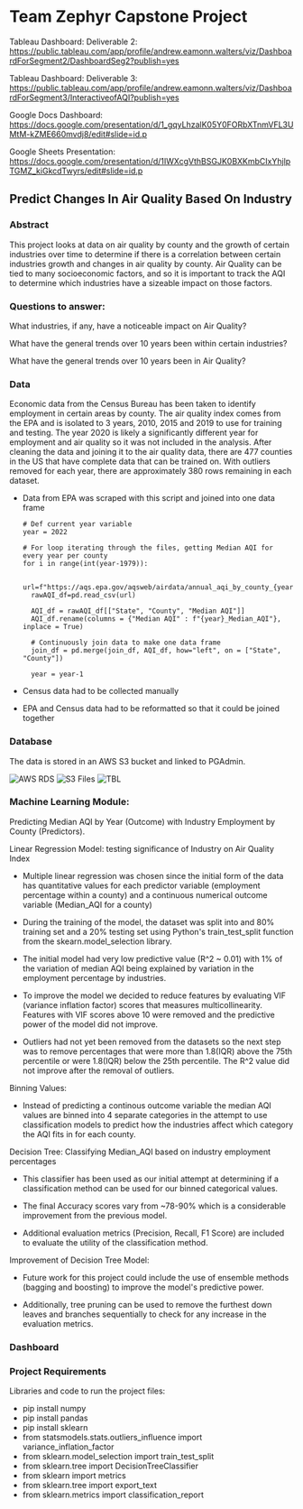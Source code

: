 # Team Zephyr Capstone Project

Tableau Dashboard:
Deliverable 2:
https://public.tableau.com/app/profile/andrew.eamonn.walters/viz/DashboardForSegment2/DashboardSeg2?publish=yes

Tableau Dashboard:
Deliverable 3:
https://public.tableau.com/app/profile/andrew.eamonn.walters/viz/DashboardForSegment3/InteractiveofAQI?publish=yes

Google Docs Dashboard: 
https://docs.google.com/presentation/d/1_gqyLhzalK05Y0FORbXTnmVFL3UMtM-kZME660mvdj8/edit#slide=id.p

Google Sheets Presentation:
https://docs.google.com/presentation/d/1IWXcgVthBSGJK0BXKmbCIxYhjlpTGMZ_kiGkcdTwyrs/edit#slide=id.p




## Predict Changes In Air Quality Based On Industry

### Abstract

This project looks at data on air quality by county and the growth of certain industries over time to determine if there is a correlation between certain industries growth and changes in air quality by county. Air Quality can be tied to many socioeconomic factors, and so it is important to track the AQI to determine which industries have a sizeable impact on those factors. 

### Questions to answer:

What industries, if any, have a noticeable impact on Air Quality?

What have the general trends over 10 years been within certain industries?

What have the general trends over 10 years been in Air Quality?

### Data

Economic data from the Census Bureau has been taken to identify employment in certain areas by county. The air quality index comes from the EPA and is isolated to 3 years, 2010, 2015 and 2019 to use for training and testing. The year 2020 is likely a significantly different year for employment and air quality so it was not included in the analysis. After cleaning the data and joining it to the air quality data, there are 477 counties in the US that have complete data that can be trained on. With outliers removed for each year, there are approximately 380 rows remaining in each dataset.

- Data from EPA was scraped with this script and joined into one data frame

      # Def current year variable
      year = 2022

      # For loop iterating through the files, getting Median AQI for every year per county
      for i in range(int(year-1979)):

        url=f"https://aqs.epa.gov/aqsweb/airdata/annual_aqi_by_county_{year}.zip"
        rawAQI_df=pd.read_csv(url)

        AQI_df = rawAQI_df[["State", "County", "Median AQI"]]
        AQI_df.rename(columns = {"Median AQI" : f"{year}_Median_AQI"}, inplace = True)

        # Continuously join data to make one data frame
        join_df = pd.merge(join_df, AQI_df, how="left", on = ["State", "County"])

        year = year-1
        
- Census data had to be collected manually

- EPA and Census data had to be reformatted so that it could be joined together

### Database

The data is stored in an AWS S3 bucket and linked to PGAdmin.

<img   src="https://github.com/qaz957/Team_Zephyr/blob/main/Images/DB_Details_AWS.JPG"  alt="AWS RDS"  title="AWS RDS" style="display: inline-block; margin: 0 auto; max-width: 300px">

<img   src="https://github.com/qaz957/Team_Zephyr/blob/main/Images/S3_Files.JPG"  alt="S3 Files"  title="S3 Files" style="display: inline-block; margin: 0 auto; max-width: 300px">

<img   src="https://github.com/qaz957/Team_Zephyr/blob/main/Images/Tbl_Logins.JPG"  alt="TBL"  title="TBL" style="display: inline-block; margin: 0 auto; max-width: 300px">

### Machine Learning Module: 
 
Predicting Median AQI by Year (Outcome) with Industry Employment by County (Predictors). 
 
Linear Regression Model: testing significance of Industry on Air Quality Index 

- Multiple linear regression was chosen since the initial form of the data has quantitative values for each predictor variable (employment percentage within a county) and a continuous numerical outcome variable (Median_AQI for a county)

- During the training of the model, the dataset was split into and 80% training set and a 20% testing set using Python's train_test_split function from the skearn.model_selection library.

- The initial model had very low predictive value (R^2 ~ 0.01) with 1% of the variation of median AQI being explained by variation in the employment percentage by industries.

- To improve the model we decided to reduce features by evaluating VIF (variance inflation factor) scores that measures multicollinearity. Features with VIF scores above 10 were removed and the predictive power of the model did not improve. 

- Outliers had not yet been removed from the datasets so the next step was to remove percentages that were more than 1.8(IQR) above the 75th percentile or were 1.8(IQR) below the 25th percentile. The R^2 value did not improve after the removal of outliers.

Binning Values:

- Instead of predicting a continous outcome variable the median AQI values are binned into 4 separate categories in the attempt to use classification models to predict how the industries affect which category the AQI fits in for each county.

Decision Tree: Classifying Median_AQI based on industry employment percentages

- This classifier has been used as our initial attempt at determining if a classification method can be used for our binned categorical values. 

- The final Accuracy scores vary from ~78-90% which is a considerable improvement from the previous model.

- Additional evaluation metrics (Precision, Recall, F1 Score) are included to evaluate the utility of the classification method. 

Improvement of Decision Tree Model:

- Future work for this project could include the use of ensemble methods (bagging and boosting) to improve the model's predictive power. 

- Additionally, tree pruning can be used to remove the furthest down leaves and branches sequentially to check for any increase in the evaluation metrics.

### Dashboard

### Project Requirements
Libraries and code to run the project files:
- pip install numpy
- pip install pandas
- pip install sklearn
- from statsmodels.stats.outliers_influence import variance_inflation_factor
- from sklearn.model_selection import train_test_split
- from sklearn.tree import DecisionTreeClassifier
- from sklearn import metrics
- from sklearn.tree import export_text
- from sklearn.metrics import classification_report
